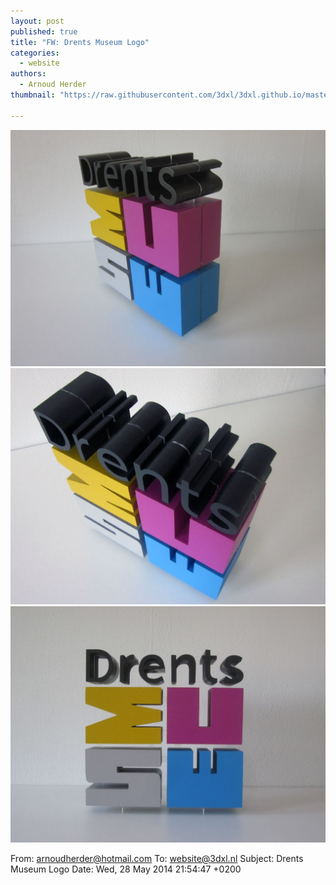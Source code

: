 ```yaml
---
layout: post
published: true
title: "FW: Drents Museum Logo"
categories:
  - website
authors:
  - Arnoud Herder
thumbnail: "https://raw.githubusercontent.com/3dxl/3dxl.github.io/master/photos/2014-05-28/15_img_3737.mini.jpg"

---
```


![](https://raw.githubusercontent.com/3dxl/3dxl.github.io/master/photos/2014-05-28/15_img_3737.midi.jpg)
![](https://raw.githubusercontent.com/3dxl/3dxl.github.io/master/photos/2014-05-28/16_img_3736.midi.jpg)
![](https://raw.githubusercontent.com/3dxl/3dxl.github.io/master/photos/2014-05-28/17_img_3719.midi.jpg)



From: arnoudherder@hotmail.com
To: website@3dxl.nl
Subject: Drents Museum Logo
Date: Wed, 28 May 2014 21:54:47 +0200




 		 	   		   		 	   		  